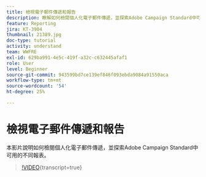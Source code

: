 ```yaml
---
title: 檢視電子郵件傳遞和報告
description: 瞭解如何檢閱個人化電子郵件傳遞，並探索Adobe Campaign Standard中可用的不同報告。
feature: Reporting
jira: KT-3904
thumbnail: 21389.jpg
doc-type: tutorial
activity: understand
team: WWFRE
exl-id: 629ba991-4e5c-419f-a32c-c632445afaf1
role: User
level: Beginner
source-git-commit: 943599bd7ce139ef846f093ebda9084a91550aca
workflow-type: tm+mt
source-wordcount: '54'
ht-degree: 25%

---
```


# 檢視電子郵件傳遞和報告

本影片說明如何檢閱個人化電子郵件傳遞，並探索Adobe Campaign Standard中可用的不同報表。

>[!VIDEO](https://video.tv.adobe.com/v/21389?learn=on){transcript=true}
